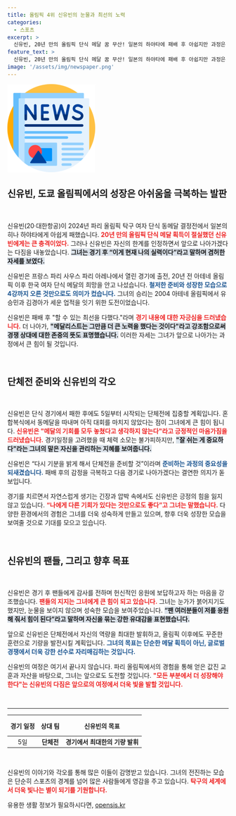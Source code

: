 ```yaml
---
title: 올림픽 4위 신유빈의 눈물과 최선의 노력
categories:
  - 스포츠
excerpt: >
  신유빈, 20년 만의 올림픽 단식 메달 꿈 무산! 일본의 하야타에 패배 후 아쉽지만 과정은 자랑스러워라며 다음 단체전 준비에 나선다. 그녀의 도전은 계속된다!
feature_text: >
  신유빈, 20년 만의 올림픽 단식 메달 꿈 무산! 일본의 하야타에 패배 후 아쉽지만 과정은 자랑스러워라며 다음 단체전 준비에 나선다. 그녀의 도전은 계속된다!
image: '/assets/img/newspaper.png'
---
```


<p><img src="/assets/img/newspaper.png" alt="kimp 속보" /></p>

<h2 data-ke-size="size26">신유빈, 도쿄 올림픽에서의 성장은 아쉬움을 극복하는 발판</h2>

<p data-ke-size="size16">&nbsp;</p>

<p>신유빈(20·대한항공)이 2024년 파리 올림픽 탁구 여자 단식 동메달 결정전에서 일본의 히나 하야타에게 아쉽게 패했습니다. <b><span style="color: #ee2323;">20년 만의 올림픽 단식 메달 획득이 절실했던 신유빈에게는 큰 충격이었다.</span></b> 그러나 신유빈은 자신의 한계를 인정하면서 앞으로 나아가겠다는 다짐을 내놓았습니다. <b><span style="background-color: #21538527;">그녀는 경기 후 “이게 현재 나의 실력이다”라고 말하며 겸허한 자세를 보였다.</span></b></p>

<p>신유빈은 프랑스 파리 사우스 파리 아레나에서 열린 경기에 출전, 20년 전 아테네 올림픽 이후 한국 여자 단식 메달의 희망을 안고 나섰습니다. <b><span style="color: #1a5490;">철저한 준비와 성장한 모습으로 4강까지 오른 것만으로도 의미가 컸습니다.</span></b> 그녀의 승리는 2004 아테네 올림픽에서 유승민과 김경아가 세운 업적을 잇기 위한 도전이었습니다.</p>

<p>신유빈은 패배 후 "할 수 있는 최선을 다했다."라며 <b><span style="color: #ee2323;">경기 내용에 대한 자긍심을 드러냈습니다.</span></b> 더 나아가, <b><span style="background-color: #21538527;">"메달리스트는 그만큼 더 큰 노력을 했다는 것이다"라고 강조함으로써 경쟁 상대에 대한 존중의 뜻도 표명했습니다.</span></b> 이러한 자세는 그녀가 앞으로 나아가는 과정에서 큰 힘이 될 것입니다.</p>

<p data-ke-size="size16">&nbsp;</p>

<h2 data-ke-size="size26">단체전 준비와 신유빈의 각오</h2>

<p data-ke-size="size16">&nbsp;</p>

<p>신유빈은 단식 경기에서 패한 후에도 5일부터 시작되는 단체전에 집중할 계획입니다. 혼합복식에서 동메달을 따내며 아직 대회를 마치지 않았다는 점이 그녀에게 큰 힘이 됩니다. <b><span style="color: #ee2323;">신유빈은 "메달의 기회를 모두 놓쳤다고 생각하지 않는다"라고 긍정적인 마음가짐을 드러냈습니다.</span></b> 경기일정을 고려했을 때 체력 소모는 불가피하지만, <b><span style="background-color: #21538527;">"잘 쉬는 게 중요하다"라는 그녀의 말은 자신을 관리하는 지혜를 보여줍니다.</span></b></p>

<p>신유빈은 “다시 기분을 밝게 해서 단체전을 준비할 것”이라며 <b><span style="color: #1a5490;">준비하는 과정의 중요성을 되새겼습니다.</span></b> 패배 후의 감정을 극복하고 다음 경기로 나아가겠다는 결연한 의지가 돋보입니다.</p>

<p>경기를 치르면서 자연스럽게 생기는 긴장과 압박 속에서도 신유빈은 긍정의 힘을 잃지 않고 있습니다. <b><span style="color: #ee2323;">“나에게 다른 기회가 있다는 것만으로도 좋다”고 그녀는 말했습니다.</span></b> 다양한 환경에서의 경험은 그녀를 더욱 성숙하게 만들고 있으며, 향후 더욱 성장한 모습을 보여줄 것으로 기대를 모으고 있습니다.</p>

<p data-ke-size="size16">&nbsp;</p>

<h2 data-ke-size="size26">신유빈의 팬들, 그리고 향후 목표</h2>

<p data-ke-size="size16">&nbsp;</p>

<p>신유빈은 경기 후 팬들에게 감사를 전하며 헌신적인 응원에 보답하고자 하는 마음을 강조했습니다. <b><span style="color: #ee2323;">팬들의 지지는 그녀에게 큰 힘이 되고 있습니다.</span></b> 그녀는 눈가가 붉어지기도 했지만, 눈물을 보이지 않으며 성숙한 모습을 보여주었습니다. <b><span style="background-color: #21538527;">“팬 여러분들이 저를 응원해 줘서 힘이 된다”라고 말하며 자신을 묶는 강한 유대감을 표현했습니다.</span></b></p>

<p>앞으로 신유빈은 단체전에서 자신의 역량을 최대한 발휘하고, 올림픽 이후에도 꾸준한 훈련으로 기량을 발전시킬 계획입니다. <b><span style="color: #1a5490;">그녀의 목표는 단순한 메달 획득이 아닌, 글로벌 경쟁에서 더욱 강한 선수로 자리매김하는 것입니다.</span></b></p>

<p>신유빈의 여정은 여기서 끝나지 않습니다. 파리 올림픽에서의 경험을 통해 얻은 값진 교훈과 자산을 바탕으로, 그녀는 앞으로도 도전할 것입니다. <b><span style="color: #ee2323;">"모든 부분에서 더 성장해야 한다"는 신유빈의 다짐은 앞으로의 여정에서 더욱 빛을 발할 것입니다.</span></b> </p>

<p data-ke-size="size16">&nbsp;</p>

<hr />

<table>
    <thead>
        <tr>
            <th style="text-align: center; height: 40px;">경기 일정</th>
            <th style="text-align: center; height: 40px;">상대 팀</th>
            <th style="text-align: center; height: 40px;">신유빈의 목표</th>
        </tr>
    </thead>
    <tbody>
        <tr>
            <td style="text-align: center; height: 17px;">5일</td>
            <td style="text-align: center; height: 17px;"><b>단체전</b></td>
            <td style="text-align: center; height: 17px;"><b>경기에서 최대한의 기량 발휘</b></td>
        </tr>
    </tbody>
</table>

<p data-ke-size="size16">&nbsp;</p>

<p>신유빈의 이야기와 각오를 통해 많은 이들이 감명받고 있습니다. 그녀의 전진하는 모습은 단순히 스포츠의 경계를 넘어 많은 사람들에게 영감을 주고 있습니다. <b><span style="color: #ee2323;">탁구의 세계에서 더욱 빛나는 별이 되기를 기원합니다.</span></b></p>
유용한 생활 정보가 필요하시다면, <a href="https://opensis.kr" rel="dofollow">opensis.kr</a>


